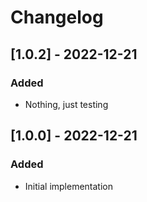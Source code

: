 # Changelog

## [1.0.2] - 2022-12-21
### Added
- Nothing, just testing

## [1.0.0] - 2022-12-21
### Added
- Initial implementation